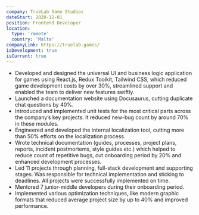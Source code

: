 ```yaml
---
company: TrueLab Game Studios
dateStart: 2020-12-01
position: Frontend Developer
location:
  type: 'remote'
  country: 'Malta'
companyLink: https://truelab.games/
isDevelopment: true
isCurrent: true
---
```


- Developed and designed the universal UI and business logic application for games using React.js, Redux Toolkit, Tailwind CSS, which reduced game development costs by over 30%, streamlined support and enabled the team to deliver new features swiftly.
- Launched a documentation website using Docusaurus, cutting duplicate chat questions by 40%.
- Introduced and implemented unit tests for the most critical parts across the company’s key projects. It reduced new-bug count by around 70% in these modules.
- Engineered and developed the internal localization tool, cutting more than 50% efforts on the localization process.
- Wrote technical documentation (guides, processes, project plans, reports, incident postmortems, style guides etc.) which helped to reduce count of repetitive bugs, cut onboarding period by 20% and enhanced development processes.
- Led 11 projects through planning, full-stack development and supporting stages. Was responsible for technical implementation and sticking to deadlines. All projects were successfully implemented on time.
- Mentored 7 junior-middle developers during their onboarding period.
- Implemented various optimization techniques, like modern graphic formats that reduced average project size by up to 40% and improved performance.
